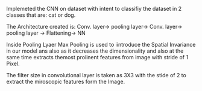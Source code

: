 Implemeted the CNN on dataset with intent to classifiy the dataset in 2 classes that are: cat or dog.

The Architecture created is: Conv. layer-> pooling layer-> Conv. layer-> pooling layer -> Flattening-> NN

Inside Pooling Lyaer Max Pooling is used to iintroduce the Spatial Invariance in our model ans also as it decreases the dimensionality and also at the same time extracts themost proiinent features from image
with stride of 1 Pixel.

The filter size in convolutional layer is taken as 3X3 with the stide of 2 to extract the miroscopic features form the Image.
